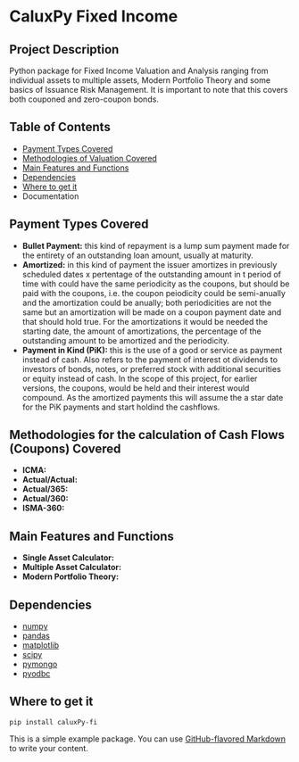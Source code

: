 # CaluxPy Fixed  Income

## Project Description

Python package for Fixed Income Valuation and Analysis ranging from individual assets to multiple assets, Modern
Portfolio Theory and some basics of Issuance Risk Management. It is important to note that this covers both couponed
and zero-coupon bonds. 

## Table of Contents
- [Payment Types Covered](#payment-types-covered)
- [Methodologies of Valuation Covered](#methodologies-for-the-calculation-of-cash-flows-coupons-covered)
- [Main Features and Functions](#main-features-and-functions)
- [Dependencies](#dependencies)
- [Where to get it](#where-to-get-it)
- Documentation

## Payment Types Covered

- **Bullet Payment:** this kind of repayment is a lump sum payment made for the entirety of an outstanding loan amount, usually at maturity.
- **Amortized:** in this kind of payment the issuer amortizes in previously scheduled dates x pertentage of the outstanding amount in t period of time with could have the same periodicity as the coupons, but should be paid with the coupons, i.e. the coupon peiodicity could be semi-anually and the amortization could be anually; both periodicities are not the same but an amortization will be made on a coupon payment date and that should hold true. For the amortizations it would be needed the starting date, the amount of amortizations, the percentage of the outstanding amount to be amortized and the periodicity.
- **Payment in Kind (PiK):** this is the use of a good or service as payment instead of cash. Also refers to the payment of interest ot dividends to investors of bonds, notes, or preferred stock with additional securities or equity instead of cash. In the scope of this project, for earlier versions, the coupons, would be held and their interest would compound. As the amortized payments this will assume the a star date for the PiK payments and start holdind the cashflows.

## Methodologies for the calculation of Cash Flows (Coupons) Covered

- **ICMA:**
- **Actual/Actual:**
- **Actual/365:**
- **Actual/360:**
- **ISMA-360:**

## Main Features and Functions

- **Single Asset Calculator:**
- **Multiple Asset Calculator:**
- **Modern Portfolio Theory:**

## Dependencies
- [numpy](https://pypi.org/project/numpy/)
- [pandas](https://pypi.org/project/pandas/)
- [matplotlib](https://pypi.org/project/matplotlib/)
- [scipy](https://pypi.org/project/SciPy/)
- [pymongo](https://pypi.org/project/pymongo/)
- [pyodbc](https://pypi.org/project/pyodbc/)

## Where to get it
```
pip install caluxPy-fi
```


This is a simple example package. You can use
[GitHub-flavored Markdown](https://guides.github.com/features/mastering-markdown/)
to write your content.
